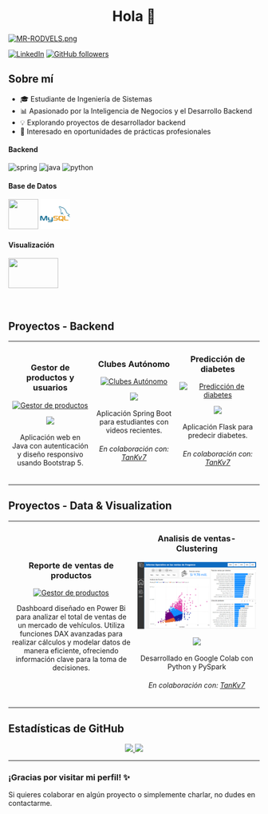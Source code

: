 <div align="center">
<h1 align="center">Hola 👋</h1>
</div>

<!--Colocar aqui el banner-->
[![MR-RODVELS.png](https://i.postimg.cc/XvSyfPFc/MR-RODVELS.png)](https://postimg.cc/0znQxcVb)

[![LinkedIn](https://img.shields.io/badge/-LinkedIn-blue?style=flat&logo=Linkedin&logoColor=white)](https://www.linkedin.com/in/rodvels/)
[![GitHub followers](https://img.shields.io/github/followers/rodrigovelasquez2?style=social)](https://github.com/rodrigovelasquez2)

## Sobre mí
- 🎓 Estudiante de Ingeniería de Sistemas 
- 📊 Apasionado por la Inteligencia de Negocios y el Desarrollo Backend
- 💡 Explorando proyectos de desarrollador backend
- 🚀 Interesado en oportunidades de prácticas profesionales

<h4 align="left">Backend</h4>
<p align="left">
    <img src="https://cdn.jsdelivr.net/gh/devicons/devicon@latest/icons/spring/spring-original-wordmark.svg" alt="spring" width="60" height="60" />
    <img src="https://cdn.jsdelivr.net/gh/devicons/devicon@latest/icons/java/java-original-wordmark.svg" alt="java" width="60" height="60" />
    <img src="https://cdn.jsdelivr.net/gh/devicons/devicon@latest/icons/python/python-original-wordmark.svg" alt="python" width="60" height="60" />
</p>
<h4 align="left">Base de Datos</h4>
<p align="left">
    <img src="https://cdn.jsdelivr.net/gh/devicons/devicon@latest/icons/microsoftsqlserver/microsoftsqlserver-original.svg" width="60" height="60"/>
    <img src="https://raw.githubusercontent.com/devicons/devicon/master/icons/mysql/mysql-original-wordmark.svg" alt="mysql" width="60" height="60" />
</p>
<h4 align="left">Visualización</h4>
<p align="left">
    <img src="https://i.pinimg.com/originals/ff/ca/de/ffcade7ea39de9b876eb76bbbd4fedb5.png" width="100" height="60"/>
</p>
<br>



## Proyectos - Backend
<table>
    <tr>
        <td width="33%">
            <h3 align="center">Gestor de productos y usuarios</h3>
            <div align="center">
                <a href="https://github.com/rodrigovelasquez2/Gestor-de-productos" target="_blank">
                    <img src="https://i.postimg.cc/zv1V6TM9/catalogo-PNG.png" width="400" alt="Gestor de productos">
                </a>
                <p>
                    <a href="https://github.com/rodrigovelasquez2/Gestor-de-productos" target="_blank">
                        <img
                            src="https://img.shields.io/badge/CÓDIGO-00b4d8?style=for-the-badge&logo=github&logoColor=white">
                    </a>
                </p>
                <p>Aplicación web en Java con autenticación y diseño responsivo usando Bootstrap 5.</p>
            </div>
        </td>
        <td width="33%">
            <h3 align="center">Clubes Autónomo</h3>
            <div align="center">
                <a href="https://github.com/rodrigovelasquez2/Clubes-Autonomo" target="_blank">
                    <img src="https://i.postimg.cc/QC4VtvVr/chatwebs.png" width="400" alt="Clubes Autónomo">
                </a>
                <p>
                    <a href="https://github.com/rodrigovelasquez2/Clubes-Autonomo" target="_blank">
                        <img
                            src="https://img.shields.io/badge/CÓDIGO-00b4d8?style=for-the-badge&logo=github&logoColor=white">
                    </a>
                </p>
                <p>Aplicación Spring Boot para estudiantes con videos recientes.
                </p>
                 <h6 align="center">
                En colaboración con: <a href="https://github.com/TanKv7" target="_blank">TanKv7</a>
            </h6>
            </div>
        </td>
        <td width="33%">
            <h3 align="center">Predicción de diabetes</h3>
            <div align="center">
                <a href="https://yummi-diabetes-prediction.onrender.com/form" target="_blank">
                    <img src="https://i.postimg.cc/52G7vtDX/Diabetes.png" width="400" alt="Predicción de diabetes">
                </a>
                <p>
                    <a href="https://yummi-diabetes-prediction.onrender.com/form" target="_blank">
                        <img
                            src="https://img.shields.io/badge/VER PROYECTO-00b4d8?style=for-the-badge&logo=github&logoColor=white">
                    </a>
                </p>
                <p>Aplicación Flask para predecir diabetes.</p>
            </div>
            <h6 align="center">
                En colaboración con: <a href="https://github.com/TanKv7" target="_blank">TanKv7</a>
            </h6>
        </td>
    </tr>
</table>

## Proyectos - Data & Visualization 
<table>
    <tr>
        <td width="33%">
            <h3 align="center">Reporte de ventas de productos</h3>
            <div align="center">
                <a href="https://i.postimg.cc/6pD1dBYj/Analizando-Reporte-Ventas.png" target="_blank">
                    <img src="https://i.postimg.cc/6pD1dBYj/Analizando-Reporte-Ventas.png" width="700" alt="Gestor de productos">
                </a>
                <p>Dashboard diseñado en Power Bi para analizar el total de ventas de un mercado de vehículos. 
   Utiliza funciones DAX avanzadas para realizar cálculos y modelar datos de manera eficiente, 
   ofreciendo información clave para la toma de decisiones.</p>
                </p>
            </div>
        </td>
         <td width="33%">
            <h3 align="center">Analisis de ventas-Clustering</h3>
            <div align="center">
                <a href="https://github.com/rodrigovelasquez2/rodrigovelas2/edit/main/README.md" target="_blank">
                    <img src="https://github.com/rodrigovelasquez2/Analisis-de-ventas-con-Clustering/blob/main/images/Clustering.PNG" width="400" alt="Analisis-de-ventas-con-Clustering">
                </a>
                <p>
                    <a href="https://github.com/rodrigovelasquez2/Analisis-de-ventas-con-Clustering.git" target="_blank">
                        <img
                            src="https://img.shields.io/badge/CÓDIGO-00b4d8?style=for-the-badge&logo=github&logoColor=white">
                    </a>
                </p>
                <p>Desarrollado en Google Colab con Python y PySpark
                </p>
                 <h6 align="center">
                En colaboración con: <a href="https://github.com/TanKv7" target="_blank">TanKv7</a>
            </h6>
            </div>
        </td>
<!--         <td width="33%">
            <h3 align="center">Pronto!</h3>
            <div align="center">
                <a href="https://github.com/rodrigovelasquez2/rodrigovelas2/edit/main/README.md" target="_blank">
                    <img src="https://media.istockphoto.com/id/1417048081/vector/red-coming-soon-stamp.jpg?s=612x612&w=0&k=20&c=h_2iKUDBLVK0w4NRrIAFCeTCyPazBMYD6OnI7VKDDjA=" width="400" alt="Gestor de productos">
                </a>
                <p>
                    <a href="#" target="_blank">
                        <img
                            src="https://img.shields.io/badge/CÓDIGO-00b4d8?style=for-the-badge&logo=github&logoColor=white">
                    </a>
                </p>
                <p>Comming son</p>
            </div>
        </td>  -->
    </tr>
</table>

<!-- Guía para agregar más proyectos -->
<!-- Para añadir más filas, copia el siguiente código y reemplaza los contenidos: -->
<!--
<tr>
<td width="33%">
<h3 align="center">Nombre del proyecto</h3>
<div align="center">
<a href="LINK_DEL_PROYECTO" target="_blank">
<img src="URL_DE_LA_IMAGEN" width="400" alt="Descripción breve">
</a>
<p>
<a href="LINK_DEL_PROYECTO" target="_blank">
<img src="https://img.shields.io/badge/CÓDIGO-00b4d8?style=for-the-badge&logo=github&logoColor=white">
</a>
</p>
<p>Breve descripción del proyecto.</p>
</div>
</td>
</tr>
-->

## Estadísticas de GitHub

<p align="center">
<a href="https://github.com/rodrigovelasquez2">
  <img height="180em" src="https://github-readme-stats.vercel.app/api?username=rodrigovelasquez2&show_icons=true&theme=radical&include_all_commits=true&count_private=true"/>
  <img height="180em" src="https://github-readme-stats.vercel.app/api/top-langs/?username=rodrigovelasquez2&layout=compact&langs_count=8&theme=radical"/>
</a>
</p>

---

### ¡Gracias por visitar mi perfil! ✨
Si quieres colaborar en algún proyecto o simplemente charlar, no dudes en contactarme.
